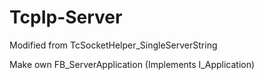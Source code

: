 # TcpIp-Server
Modified from TcSocketHelper_SingleServerString

Make own FB_ServerApplication (Implements I_Application)

